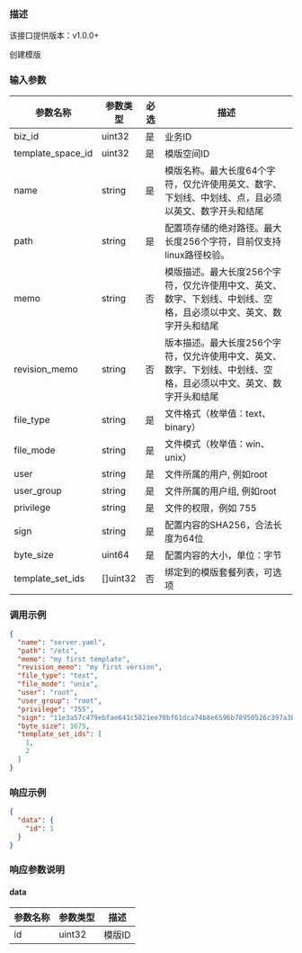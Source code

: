 ### 描述

该接口提供版本：v1.0.0+

创建模版

### 输入参数

| 参数名称          | 参数类型 | 必选 | 描述                                                         |
| ----------------- | -------- | ---- | ------------------------------------------------------------ |
| biz_id            | uint32   | 是   | 业务ID                                                       |
| template_space_id | uint32   | 是   | 模版空间ID                                                   |
| name              | string   | 是   | 模版名称。最大长度64个字符，仅允许使用英文、数字、下划线、中划线、点，且必须以英文、数字开头和结尾 |
| path              | string   | 是   | 配置项存储的绝对路径。最大长度256个字符，目前仅支持linux路径校验。 |
| memo              | string   | 否   | 模版描述。最大长度256个字符，仅允许使用中文、英文、数字、下划线、中划线、空格，且必须以中文、英文、数字开头和结尾 |
| revision_memo     | string   | 否   | 版本描述。最大长度256个字符，仅允许使用中文、英文、数字、下划线、中划线、空格，且必须以中文、英文、数字开头和结尾 |
| file_type         | string   | 是   | 文件格式（枚举值：text、binary）                  |
| file_mode         | string   | 是   | 文件模式（枚举值：win、unix）                                |
| user              | string   | 是   | 文件所属的用户, 例如root                                     |
| user_group        | string   | 是   | 文件所属的用户组, 例如root                                   |
| privilege         | string   | 是   | 文件的权限，例如 755                                         |
| sign              | string   | 是   | 配置内容的SHA256，合法长度为64位                             |
| byte_size         | uint64   | 是   | 配置内容的大小，单位：字节                                   |
| template_set_ids  | []uint32 | 否   | 绑定到的模版套餐列表，可选项                                 |


### 调用示例

```json
{
  "name": "server.yaml",
  "path": "/etc",
  "memo": "my first template",
  "revision_memo": "my first version",
  "file_type": "text",
  "file_mode": "unix",
  "user": "root",
  "user_group": "root",
  "privilege": "755",
  "sign": "11e3a57c479ebfae641c5821ee70bf61dca74b8e6596b78950526c397a3bfe6b",
  "byte_size": 1675,
  "template_set_ids": [
    1,
    2
  ]
}
```

### 响应示例

```json
{
  "data": {
    "id": 1
  }
}
```

### 响应参数说明

#### data

| 参数名称 | 参数类型 | 描述   |
| -------- | -------- | ------ |
| id       | uint32   | 模版ID |

